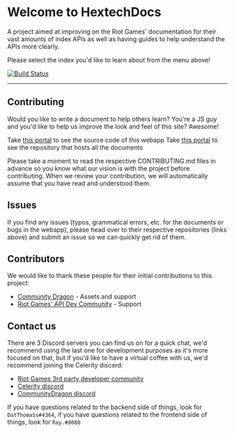 # Welcome to HextechDocs

A project aimed at improving on the Riot Games' documentation for their vast amounts of index APIs as well as having guides to help understand the APIs more clearly.

Please select the index you'd like to learn about from the menu above!

[![Build Status](https://ci.hiray.me/api/badges/Hi-Ray/HextechDocs-Rewrite/status.svg)](https://ci.hiray.me/Hi-Ray/HextechDocs-Rewrite)

---

## Contributing

Would you like to write a document to help others learn? You're a JS guy and you'd like to help us improve the look and feel of this site? Awesome!

Take [this portal](https://github.com/CommunityDragon/HexDocsClient) to see the source code of this webapp
Take [this portal](https://github.com/CommunityDragon/HexDocs) to see the repository that hosts all the documents

Please take a moment to read the respective CONTRIBUTING.md files in advance so you know what our vision is with the project before contributing. When we review your contribution, we will automatically assume that you have read and understood them.

## Issues

If you find any issues (typos, grammatical errors, etc. for the documents or bugs in the webapp), please head over to their respective repositories (links above) and submit an issue so we can quickly get rid of them. 

## Contributors

We would like to thank these people for their initial contributions to this project:

- [Community Dragon](https://communitydragon.org) - Assets and support
- [Riot Games' API Dev Community](https://discord.gg/riotgamesdevrel) - Support

## Contact us

There are 3 Discord servers you can find us on for a quick chat, we'd recommend using the last one for development purposes as it's more focused on that, but if you'd like to have a virtual coffee with us, we'd recommend joining the Celerity discord:

- [Riot Games 3rd party developer community](https://discord.gg/riotgamesdevrel)
- [Celerity discord](https://discord.gg/a89DaHs)
- [CommunityDragon discord](https://discord.gg/W8yzgTg)

If you have questions related to the backend side of things, look for `DatThomaSs#4364`, if you have questions related to the frontend side of things, look for `Ray.#8080`
